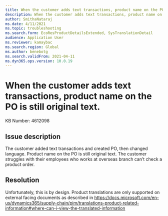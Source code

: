 ```yaml
---
title: When the customer adds text transactions, product name on the PO is still original text.
description: When the customer adds text transactions, product name on the PO is still original text.
author: SmithaNataraj
ms.date: 4/11/2021
ms.topic: troubleshooting
ms.search.form: EcoResProductDetailsExtended, SysTranslationDetail
audience: Application User
ms.reviewer: kamaybac
ms.search.region: Global
ms.author: benebotg
ms.search.validFrom: 2021-04-11
ms.dyn365.ops.version: 10.0.19
---
```


# When the customer adds text transactions, product name on the PO is still original text.

KB Number: 4612098

## Issue description

The customer added text transactions and created PO, then changed language. Product name on the PO is still original text.
The customer struggles with their employees who works at overseas branch can’t check a product order.

## Resolution

Unfortunately, this is by design. Product translations are only supported on external facing documents as described in https://docs.microsoft.com/en-us/dynamics365/supply-chain/pim/translations-product-related-information#where-can-i-view-the-translated-information
